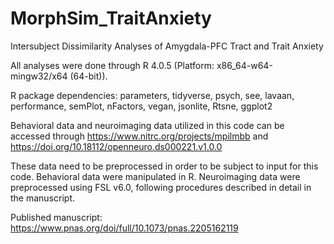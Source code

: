 # MorphSim_TraitAnxiety
Intersubject Dissimilarity Analyses of Amygdala-PFC Tract and Trait Anxiety

All analyses were done through R 4.0.5 (Platform: x86_64-w64-mingw32/x64 (64-bit)).

R package dependencies: parameters, tidyverse, psych, see, lavaan, performance, semPlot, nFactors, vegan, jsonlite, Rtsne, ggplot2

Behavioral data and neuroimaging data utilized in this code can be accessed through
https://www.nitrc.org/projects/mpilmbb and https://doi.org/10.18112/openneuro.ds000221.v1.0.0

These data need to be preprocessed in order to be subject to input for this code.
Behavioral data were manipulated in R.
Neuroimaging data were preprocessed using FSL v6.0, following procedures described in detail in the manuscript.

Published manuscript: https://www.pnas.org/doi/full/10.1073/pnas.2205162119
